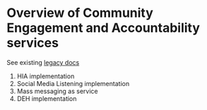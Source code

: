 # Overview of Community Engagement and Accountability services
See existing [legacy docs](https://github.com/rodekruis/CEA-IM-Services/wiki)

1. HIA implementation
2. Social Media Listening implementation
3. Mass messaging as service
4. DEH implementation
